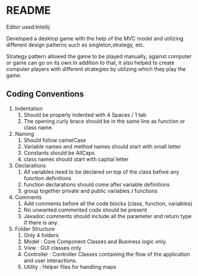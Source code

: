 # README
Editor used:Intellij

Developed a desktop game with the help of the MVC model and utilizing different design patterns such as singleton,strategy, etc.

Strategy pattern allowed the game to be played manually, against computer or game can go on its own.In addition to that, it also helped to create computer players with different strategies by utilizing which they play the game. 

## Coding Conventions
1. Indentation
    1. Should be properly indented with 4 Spaces / 1 tab
    2. The opening curly brace should be in the same line as function or class name.
2. Naming 
    1. Should follow camelCase
    2. Variable names and method names should start with small letter
    3. Constants should be AllCaps
    4. class names should start with capital letter
3. Declarations
    1. All variables need to be declared on top of the class before any function definitions
    2. function declarations should come after variable definitions
    3. group together private and public variables / functions
4. Comments
    1. Add comments before all the code blocks (class, function, variables) 
    2. No unwanted commented code should be present 
    3. Javadoc comments should include all the parameter and return type if there is any.
5. Folder Structure
    1. Only 4 folders
    2. Model : Core Component Classes and Business logic only.
    3. View : GUI classes only
    4. Controller : Controller Classes containing the flow of the application and user interactions.
    5. Utility : Helper files for handling maps
    


